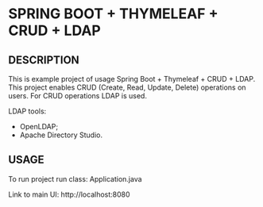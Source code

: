 SPRING BOOT + THYMELEAF + CRUD + LDAP
=====================================


DESCRIPTION
-----------

This is example project of usage Spring Boot + Thymeleaf + CRUD + LDAP.
This project enables CRUD (Create, Read, Update, Delete) operations on users.
For CRUD operations LDAP is used.

LDAP tools:
- OpenLDAP;
- Apache Directory Studio.
  

USAGE
-----

To run project run class: 
Application.java

Link to main UI:
http://localhost:8080